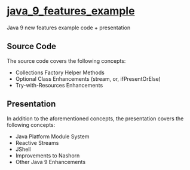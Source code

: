 # [java_9_features_example](https://github.com/nossbigg/java_9_features_example) 
Java 9 new features example code + presentation

## Source Code
The source code covers the following concepts:
- Collections Factory Helper Methods
- Optional Class Enhancements (stream, or, ifPresentOrElse)
- Try-with-Resources Enhancements

## Presentation
In addition to the aforementioned concepts, the presentation covers the following concepts:
- Java Platform Module System
- Reactive Streams
- JShell
- Improvements to Nashorn
- Other Java 9 Enhancements
